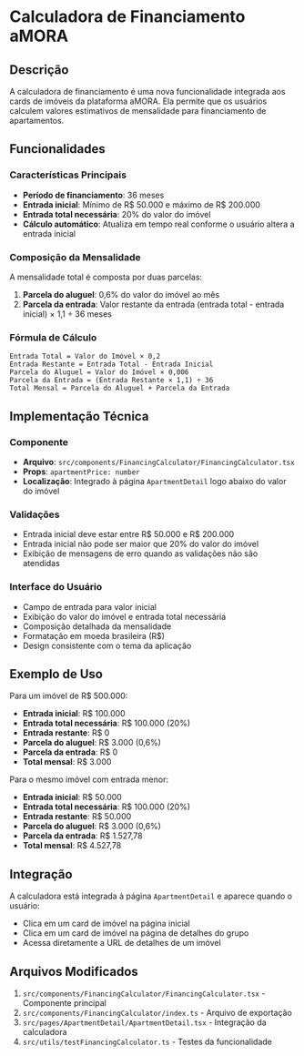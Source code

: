 # Calculadora de Financiamento aMORA

## Descrição

A calculadora de financiamento é uma nova funcionalidade integrada aos cards de imóveis da plataforma aMORA. Ela permite que os usuários calculem valores estimativos de mensalidade para financiamento de apartamentos.

## Funcionalidades

### Características Principais

- **Período de financiamento**: 36 meses
- **Entrada inicial**: Mínimo de R$ 50.000 e máximo de R$ 200.000
- **Entrada total necessária**: 20% do valor do imóvel
- **Cálculo automático**: Atualiza em tempo real conforme o usuário altera a entrada inicial

### Composição da Mensalidade

A mensalidade total é composta por duas parcelas:

1. **Parcela do aluguel**: 0,6% do valor do imóvel ao mês
2. **Parcela da entrada**: Valor restante da entrada (entrada total - entrada inicial) × 1,1 ÷ 36 meses

### Fórmula de Cálculo

```
Entrada Total = Valor do Imóvel × 0,2
Entrada Restante = Entrada Total - Entrada Inicial
Parcela do Aluguel = Valor do Imóvel × 0,006
Parcela da Entrada = (Entrada Restante × 1,1) ÷ 36
Total Mensal = Parcela do Aluguel + Parcela da Entrada
```

## Implementação Técnica

### Componente

- **Arquivo**: `src/components/FinancingCalculator/FinancingCalculator.tsx`
- **Props**: `apartmentPrice: number`
- **Localização**: Integrado à página `ApartmentDetail` logo abaixo do valor do imóvel

### Validações

- Entrada inicial deve estar entre R$ 50.000 e R$ 200.000
- Entrada inicial não pode ser maior que 20% do valor do imóvel
- Exibição de mensagens de erro quando as validações não são atendidas

### Interface do Usuário

- Campo de entrada para valor inicial
- Exibição do valor do imóvel e entrada total necessária
- Composição detalhada da mensalidade
- Formatação em moeda brasileira (R$)
- Design consistente com o tema da aplicação

## Exemplo de Uso

Para um imóvel de R$ 500.000:

- **Entrada inicial**: R$ 100.000
- **Entrada total necessária**: R$ 100.000 (20%)
- **Entrada restante**: R$ 0
- **Parcela do aluguel**: R$ 3.000 (0,6%)
- **Parcela da entrada**: R$ 0
- **Total mensal**: R$ 3.000

Para o mesmo imóvel com entrada menor:

- **Entrada inicial**: R$ 50.000
- **Entrada total necessária**: R$ 100.000 (20%)
- **Entrada restante**: R$ 50.000
- **Parcela do aluguel**: R$ 3.000 (0,6%)
- **Parcela da entrada**: R$ 1.527,78
- **Total mensal**: R$ 4.527,78

## Integração

A calculadora está integrada à página `ApartmentDetail` e aparece quando o usuário:

- Clica em um card de imóvel na página inicial
- Clica em um card de imóvel na página de detalhes do grupo
- Acessa diretamente a URL de detalhes de um imóvel

## Arquivos Modificados

1. `src/components/FinancingCalculator/FinancingCalculator.tsx` - Componente principal
2. `src/components/FinancingCalculator/index.ts` - Arquivo de exportação
3. `src/pages/ApartmentDetail/ApartmentDetail.tsx` - Integração da calculadora
4. `src/utils/testFinancingCalculator.ts` - Testes da funcionalidade
